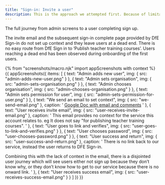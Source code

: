 ```yaml
---
title: "Sign-in: Invite a user"
description: This is the approach we attempted first. Because of limitations with the invite email and users ending up at a dead-end, we switched to self-registration
---
```

The full journey from admin screens to a user completing sign up.

The invite email and the subsequent sign-in complete page provided by DfE Sign-in do not set up context and they leave users at a dead end. There is no easy route from DfE Sign in to ‘Publish teacher training courses’. Users reaching a dead end has been observed during onboarding of the first users.

{% from "screenshots/macro.njk" import appScreenshots with context %}
{{ appScreenshots({
  items: [
    {
      text: "Admin adds new user",
      img: { src: "admin-adds-new-user.png" }
    },
    {
      text: "Admin sets organisation",
      img: { src: "admin-sets-organisation.png" }
    },
    {
      text: "Admin chooses organisation",
      img: { src: "admin-chooses-organisation.png" }
    },
    {
      text: "Admin sets permission for user",
      img: { src: "admin-sets-permission-for-user.png" }
    },
    {
      text: "We send an email to set context",
      img: { src: "we-send-email.png" },
      caption: '
[Google Doc with email and comments](https://docs.google.com/document/d/1J2p5luXQOpQjfuM1qN130sqDxOBpIZaM-5t4fPhuqWY/edit?usp=sharing)
      '
    },
    {
      text: "User receives invite email",
      img: { src: "user-receives-invite-email.png" },
      caption: '
This email provides no context for the service this account relates to. eg It does not say "for publishing teacher training courses".
      '
    },
    {
      text: "User goes to link and verifies",
      img: { src: "user-goes-to-link-and-verifies.png" }
    },
    {
      text: "User chooses password",
      img: { src: "user-chooses-password.png" }
    },
    {
      text: "User success and return",
      img: { src: "user-success-and-return.png" },
      caption: '
There is no link back to our service, instead the user returns to DFE Sign-in.

Combining this with the lack of context in the email, there is a disjointed user journey which will see users either not sign up because they don’t know why, or they don’t know how to get to our service because there is no onward link.
      '
    },
    {
      text: "User receives success email",
      img: { src: "user-receives-success-email.png" }
    }
  ]
}) }}
